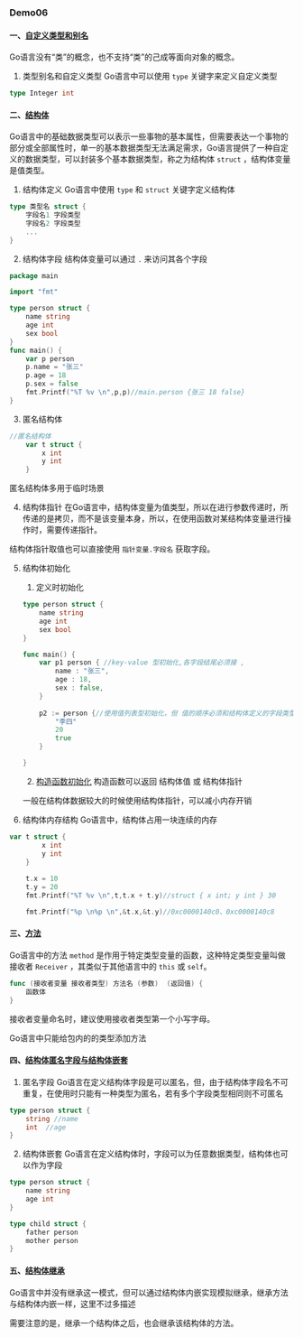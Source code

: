 ### Demo06
#### 一、[自定义类型和别名](Custom_Type/main.go)
Go语言没有“类”的概念，也不支持“类”的己成等面向对象的概念。
1. 类型别名和自定义类型
Go语言中可以使用 `type` 关键字来定义自定义类型
```go
type Integer int
```

#### 二、[结构体](Struct/main.go)
Go语言中的基础数据类型可以表示一些事物的基本属性，但需要表达一个事物的部分或全部属性时，单一的基本数据类型无法满足需求，Go语言提供了一种自定义的数据类型，可以封装多个基本数据类型，称之为结构体 `struct` ，结构体变量是值类型。

1. 结构体定义
Go语言中使用 `type` 和 `struct` 关键字定义结构体
```go
type 类型名 struct {
    字段名1 字段类型
    字段名2 字段类型
    ...
}
```

2. 结构体字段
结构体变量可以通过 `.` 来访问其各个字段
```go
package main

import "fmt"

type person struct {
	name string
	age int
	sex bool
}
func main() {
	var p person
	p.name = "张三"
	p.age = 18
	p.sex = false
	fmt.Printf("%T %v \n",p,p)//main.person {张三 18 false}
}
```

3. 匿名结构体
```go
//匿名结构体
	var t struct {
		x int
		y int
	}
```
匿名结构体多用于临时场景

4. 结构体指针
在Go语言中，结构体变量为值类型，所以在进行参数传递时，所传递的是拷贝，而不是该变量本身，所以，在使用函数对某结构体变量进行操作时，需要传递指针。

结构体指针取值也可以直接使用 `指针变量.字段名` 获取字段。

5. 结构体初始化
    1. 定义时初始化   
    ```go
    type person struct {
        name string
        age int
        sex bool
    }

    func main() {
        var p1 person { //key-value 型初始化,各字段结尾必须接 ,
            name : "张三",
            age : 18,
            sex : false,
        }
        
        p2 := person {//使用值列表型初始化，但 值的顺序必须和结构体定义的字段类型的顺序一致
            "李四"
            20
            true
        }

    }
    ```

    2. [构造函数初始化](Constructor/main.go)
    构造函数可以返回 结构体值 或 结构体指针

    一般在结构体数据较大的时候使用结构体指针，可以减小内存开销

6. 结构体内存结构
Go语言中，结构体占用一块连续的内存
```go
var t struct {
		x int
		y int
    }
    
	t.x = 10
	t.y = 20
	fmt.Printf("%T %v \n",t,t.x + t.y)//struct { x int; y int } 30 

    fmt.Printf("%p \n%p \n",&t.x,&t.y)//0xc0000140c0、0xc0000140c8
```

#### 三、[方法](Method/main.go)
Go语言中的方法 `method` 是作用于特定类型变量的函数，这种特定类型变量叫做 接收者 `Receiver` ，其类似于其他语言中的 `this` 或 `self`。
```go
func (接收者变量 接收者类型) 方法名 (参数)  (返回值) {
    函数体
}
```
接收者变量命名时，建议使用接收者类型第一个小写字母。

Go语言中只能给包内的的类型添加方法

#### 四、[结构体匿名字段与结构体嵌套](Anonymous_Struct/main.go)
1. 匿名字段
Go语言在定义结构体字段是可以匿名，但，由于结构体字段名不可重复，在使用时只能有一种类型为匿名，若有多个字段类型相同则不可匿名
```go
type person struct {
    string //name
    int  //age
}
```
2. 结构体嵌套
Go语言在定义结构体时，字段可以为任意数据类型，结构体也可以作为字段
```go
type person struct {
    name string
    age int
}

type child struct {
    father person
    mother person
}
```

#### 五、[结构体继承](Anonymous_Struct/main.go)
Go语言中并没有继承这一模式，但可以通过结构体内嵌实现模拟继承，继承方法与结构体内嵌一样，这里不过多描述

需要注意的是，继承一个结构体之后，也会继承该结构体的方法。



